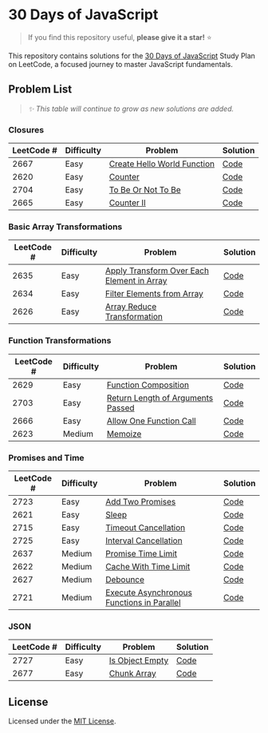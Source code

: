 # 30 Days of JavaScript
> If you find this repository useful, **please give it a star!** ⭐

This repository contains solutions for the [30 Days of JavaScript](https://leetcode.com/studyplan/30-days-of-javascript/) Study Plan on LeetCode, a focused journey to master JavaScript fundamentals.

## Problem List
> _✨ This table will continue to grow as new solutions are added._

### Closures
| LeetCode # | Difficulty | Problem | Solution |
|------------|------------|---------|----------|
| 2667 | Easy | [Create Hello World Function](https://leetcode.com/problems/create-hello-world-function/description/?envType=study-plan-v2&envId=30-days-of-javascript) | [Code](closures/2667.js) |
| 2620 | Easy | [Counter](https://leetcode.com/problems/counter/description/?envType=study-plan-v2&envId=30-days-of-javascript) | [Code](closures/2620.js) |
| 2704 | Easy | [To Be Or Not To Be](https://leetcode.com/problems/to-be-or-not-to-be/?envType=study-plan-v2&envId=30-days-of-javascript) | [Code](closures/2704.js) |
| 2665 | Easy | [Counter II](https://leetcode.com/problems/counter-ii/description/?envType=study-plan-v2&envId=30-days-of-javascript) | [Code](closures/2665.js) |

### Basic Array Transformations
| LeetCode # | Difficulty | Problem | Solution |
|------------|------------|---------|----------|
| 2635 | Easy | [Apply Transform Over Each Element in Array](https://leetcode.com/problems/apply-transform-over-each-element-in-array/description/?envType=study-plan-v2&envId=30-days-of-javascript) | [Code](basic-array-transformations/2635.js) |
| 2634 | Easy | [Filter Elements from Array](https://leetcode.com/problems/filter-elements-from-array/description/?envType=study-plan-v2&envId=30-days-of-javascript) | [Code](basic-array-transformations/2634.js) |
| 2626 | Easy | [Array Reduce Transformation](https://leetcode.com/problems/array-reduce-transformation/description/?envType=study-plan-v2&envId=30-days-of-javascript) | [Code](basic-array-transformations/2626.js) |

### Function Transformations
| LeetCode # | Difficulty | Problem | Solution |
|------------|------------|---------|----------|
| 2629 | Easy | [Function Composition](https://leetcode.com/problems/function-composition/description/?envType=study-plan-v2&envId=30-days-of-javascript) | [Code](function-transformations/2629.js) |
| 2703 | Easy | [Return Length of Arguments Passed](https://leetcode.com/problems/return-length-of-arguments-passed/description/?envType=study-plan-v2&envId=30-days-of-javascript) | [Code](function-transformations/2703.js) |
| 2666 | Easy | [Allow One Function Call](https://leetcode.com/problems/allow-one-function-call/description/?envType=study-plan-v2&envId=30-days-of-javascript) | [Code](function-transformations/2666.js) |
| 2623 | Medium | [Memoize](https://leetcode.com/problems/memoize/description/?envType=study-plan-v2&envId=30-days-of-javascript) | [Code](function-transformations/2623.js) |

### Promises and Time
| LeetCode # | Difficulty | Problem | Solution |
|------------|------------|---------|----------|
| 2723 | Easy | [Add Two Promises](https://leetcode.com/problems/add-two-promises/description/?envType=study-plan-v2&envId=30-days-of-javascript) | [Code](promises-and-time/2723.js) |
| 2621 | Easy | [Sleep](https://leetcode.com/problems/sleep/description/?envType=study-plan-v2&envId=30-days-of-javascript) | [Code](promises-and-time/2621.js) |
| 2715 | Easy | [Timeout Cancellation](https://leetcode.com/problems/timeout-cancellation/description/?envType=study-plan-v2&envId=30-days-of-javascript) | [Code](promises-and-time/2715.js) |
| 2725 | Easy | [Interval Cancellation](https://leetcode.com/problems/interval-cancellation/?envType=study-plan-v2&envId=30-days-of-javascript) | [Code](promises-and-time/2725.js) |
| 2637 | Medium | [Promise Time Limit](https://leetcode.com/problems/promise-time-limit/description/?envType=study-plan-v2&envId=30-days-of-javascript) | [Code](promises-and-time/2637.js) |
| 2622 | Medium | [Cache With Time Limit](https://leetcode.com/problems/cache-with-time-limit/description/?envType=study-plan-v2&envId=30-days-of-javascript) | [Code](promises-and-time/2622.js) |
| 2627 | Medium | [Debounce](https://leetcode.com/problems/debounce/description/?envType=study-plan-v2&envId=30-days-of-javascript) | [Code](promises-and-time/2627.js) |
| 2721 | Medium | [Execute Asynchronous Functions in Parallel](https://leetcode.com/problems/execute-asynchronous-functions-in-parallel/description/?envType=study-plan-v2&envId=30-days-of-javascript) | [Code](promises-and-time/2721.js) |

### JSON
| LeetCode # | Difficulty | Problem | Solution |
|------------|------------|---------|----------|
| 2727 | Easy | [Is Object Empty](https://leetcode.com/problems/is-object-empty/description/?envType=study-plan-v2&envId=30-days-of-javascript) | [Code](json/2727.js) |
| 2677 | Easy | [Chunk Array](https://leetcode.com/problems/chunk-array/description/?envType=study-plan-v2&envId=30-days-of-javascript) | [Code](json/2677.js) |

## License
Licensed under the [MIT License](./LICENSE).